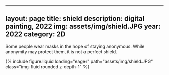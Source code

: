 
---
layout: page
title: shield
description: digital painting, 2022
img: assets/img/shield.JPG
year: 2022
category: 2D
---

Some people wear masks in the hope of staying anonymous. While anonymity may protect them, it is not a perfect shield.

<div class="row">
    <div class="col-sm mt-3 mt-md-0">
        {% include figure.liquid loading="eager" path="assets/img/shield.JPG" class="img-fluid rounded z-depth-1" %}
    </div>
</div>
